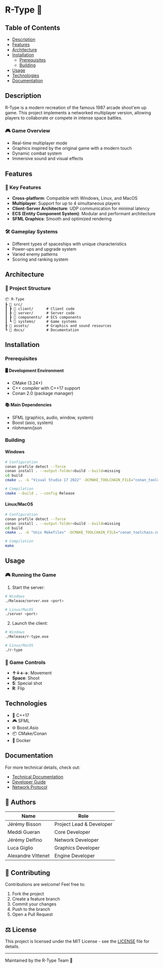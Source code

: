 # R-Type 🚀

## Table of Contents
- [Description](#description)
- [Features](#features)
- [Architecture](#architecture)
- [Installation](#installation)
  - [Prerequisites](#prerequisites)
  - [Building](#building)
- [Usage](#usage)
- [Technologies](#technologies)
- [Documentation](#documentation)

## Description

R-Type is a modern recreation of the famous 1987 arcade shoot'em up game. This project implements a networked multiplayer version, allowing players to collaborate or compete in intense space battles.

### 🎮 Game Overview
- Real-time multiplayer mode
- Graphics inspired by the original game with a modern touch
- Dynamic combat system
- Immersive sound and visual effects

## Features

### 🌟 Key Features
- **Cross-platform**: Compatible with Windows, Linux, and MacOS
- **Multiplayer**: Support for up to 4 simultaneous players
- **Client-Server Architecture**: UDP communication for minimal latency
- **ECS (Entity Component System)**: Modular and performant architecture
- **SFML Graphics**: Smooth and optimized rendering

### 🛠️ Gameplay Systems
- Different types of spaceships with unique characteristics
- Power-ups and upgrade system
- Varied enemy patterns
- Scoring and ranking system

## Architecture

### 📐 Project Structure
```
📦 R-Type
┣ 📂 src/
┃ ┣ 📂 client/      # Client code
┃ ┣ 📂 server/      # Server code
┃ ┣ 📂 components/  # ECS components
┃ ┗ 📂 systems/     # Game systems
┣ 📂 assets/        # Graphics and sound resources
┗ 📂 docs/          # Documentation
```

## Installation

### Prerequisites

#### 🖥️ Development Environment
- CMake (3.24+)
- C++ compiler with C++17 support
- Conan 2.0 (package manager)

#### 📚 Main Dependencies
- SFML (graphics, audio, window, system)
- Boost (asio, system)
- nlohmann/json

### Building

#### Windows
```bash
# Configuration
conan profile detect --force
conan install . --output-folder=build --build=missing
cd build
cmake .. -G "Visual Studio 17 2022" -DCMAKE_TOOLCHAIN_FILE="conan_toolchain.cmake"

# Compilation
cmake --build . --config Release
```

#### Linux/MacOS
```bash
# Configuration
conan profile detect --force
conan install . --output-folder=build --build=missing
cd build
cmake .. -G "Unix Makefiles" -DCMAKE_TOOLCHAIN_FILE="conan_toolchain.cmake" -DCMAKE_BUILD_TYPE=Release

# Compilation
make
```

## Usage

### 🎮 Running the Game

1. Start the server:
```bash
# Windows
./Release/server.exe <port>

# Linux/MacOS
./server <port>
```

2. Launch the client:
```bash
# Windows
./Release/r-type.exe

# Linux/MacOS
./r-type
```

### 🎯 Game Controls
- **↑↓←→**: Movement
- **Space**: Shoot
- **S**: Special shot
- **R**: Flip

## Technologies

- 🔧 C++17
- 🎮 SFML
- 🌐 Boost.Asio
- 📦 CMake/Conan
- 🐳 Docker

## Documentation

For more technical details, check out:
- [Technical Documentation](docs/technical.md)
- [Developer Guide](docs/developer-guide.md)
- [Network Protocol](docs/network-protocol.md)

## 👥 Authors

| Name | Role |
|------|------|
| Jérémy Bisson | Project Lead & Developer |
| Meddi Gueran | Core Developer |
| Jérémy Delfino | Network Developer |
| Luca Giglio | Graphics Developer |
| Alexandre Vittenet | Engine Developer |

## 🤝 Contributing

Contributions are welcome! Feel free to:
1. Fork the project
2. Create a feature branch
3. Commit your changes
4. Push to the branch
5. Open a Pull Request

## ⚖️ License

This project is licensed under the MIT License - see the [LICENSE](LICENSE) file for details.

---

Maintained by the R-Type Team 🚀